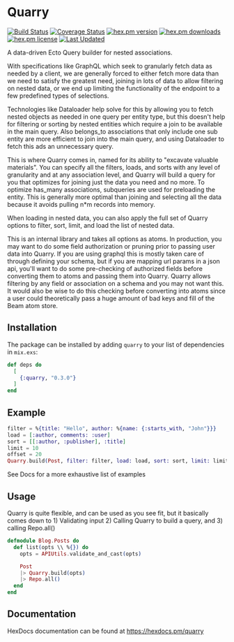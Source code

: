 # Quarry

[![Build Status](https://github.com/enewbury/quarry/workflows/test/badge.svg)](https://github.com/enewbury/quarry/actions)
[![Coverage Status](https://coveralls.io/repos/enewbury/quarry/badge.svg?branch=main)](https://coveralls.io/r/enewbury/quarry?branch=main)
[![hex.pm version](https://img.shields.io/hexpm/v/quarry.svg)](https://hex.pm/packages/quarry)
[![hex.pm downloads](https://img.shields.io/hexpm/dt/quarry.svg)](https://hex.pm/packages/quarry)
[![hex.pm license](https://img.shields.io/hexpm/l/quarry.svg)](https://github.com/enewbury/quarry/blob/main/LICENSE)
[![Last Updated](https://img.shields.io/github/last-commit/enewbury/quarry.svg)](https://github.com/enewbury/quarry/commits/main)


A data-driven Ecto Query builder for nested associations.

With specifications like GraphQL which seek to granularly fetch data as needed by a client,
we are generally forced to either fetch more data than we need to satisfy the greatest need,
joining in lots of data to allow filtering on nested data, or we end up limiting the functionality
of the endpoint to a few predefined types of selections.

Technologies like Dataloader help solve for this by allowing you to fetch nested objects as needed
in one query per entity type, but this doesn't help for filtering or sorting by nested entities
which require a join to be available in the main query. Also belongs_to associations that only include
one sub entity are more efficient to join into the main query, and using Dataloader to fetch this
ads an unnecessary query.

This is where Quarry comes in, named for its ability to "excavate valuable materials". You can specify all the
filters, loads, and sorts with any level of granularity and at any association level, and Quarry will build a
query for you that optimizes for joining just the data you need and no more. To optimize has_many associations, subqueries
are used for preloading the entity. This is generally more optimal than joining and selecting all the data
because it avoids pulling n\*m records into memory.

When loading in nested data, you can also apply the full set of Quarry options to filter, sort, limit,
and load the list of nested data.

This is an internal library and takes all options as atoms. In production, you may want to do some field authorization
or pruning prior to passing user data into Quarry. If you are using graphql this is mostly taken care of through
defining your schema, but if you are mapping url params in a json api, you'll want to do some pre-checking of
authorized fields before converting them to atoms and passing them into Quarry. Quarry allows filtering by any
field or association on a schema and you may not want this. It would also be wise to do this checking before
converting into atoms since a user could theoretically pass a huge amount of bad keys and fill of the Beam atom store.

## Installation

The package can be installed by adding `quarry` to your list of dependencies in `mix.exs`:

```elixir
def deps do
  [
    {:quarry, "0.3.0"}
  ]
end
```

## Example

```elixir
filter = %{title: "Hello", author: %{name: {:starts_with, "John"}}}
load = [:author, comments: :user]
sort = [[:author, :publisher], :title]
limit = 10
offset = 20
Quarry.build(Post, filter: filter, load: load, sort: sort, limit: limit, offset: offset)
```

See Docs for a more exhaustive list of examples

## Usage

Quarry is quite flexible, and can be used as you see fit, but it basically comes down to 1) Validating input 2) Calling Quarry to build a query, and 3) calling Repo.all()

```elixir
defmodule Blog.Posts do
  def list(opts \\ %{}) do
    opts = APIUtils.validate_and_cast(opts)

    Post
    |> Quarry.build(opts)
    |> Repo.all()
  end
end
```

## Documentation

HexDocs documentation can be found at https://hexdocs.pm/quarry
